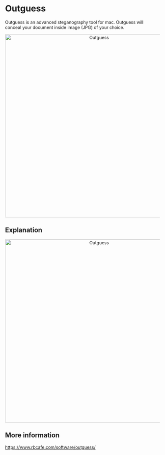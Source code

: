 # Outguess

Outguess is an advanced steganography tool for mac. Outguess will conceal your document inside image (JPG) of your choice.

<p align="center">
  <img src="https://www.rbcafe.com/wp-content/uploads/outguess-min.jpg" alt="Outguess" width="596">
</p>

## Explanation

<p align="center">
 <img src="https://www.rbcafe.com/wp-content/uploads/outguess-explain.png" alt="Outguess" width="596">
</p>

## More information 

https://www.rbcafe.com/software/outguess/
